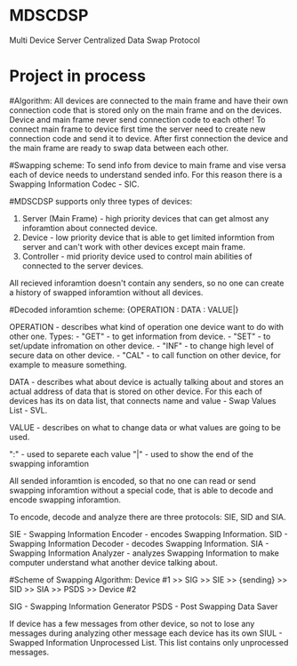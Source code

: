 # MDSCDSP
Multi Device Server Centralized Data Swap Protocol

# Project in process

#Algorithm:
All devices are connected to the main frame and have their own connection code that is stored only on the main frame and on the devices.
Device and main frame never send connection code to each other!
To connect main frame to device first time the server need to create new connection code and send it to device.
After first connection the device and the main frame are ready to swap data between each other.

#Swapping scheme:
To send info from device to main frame and vise versa each of device needs to understand sended info.
For this reason there is a Swapping Information Codec - SIC.

#MDSCDSP supports only three types of devices:
1) Server (Main Frame) - high priority devices that can get almost any inforamtion about connected device.
2) Device - low priority device that is able to get limited informtion from server and can't work with other devices except main frame.
3) Controller - mid priority device used to control main abilities of connected to the server devices.

All recieved inforamtion doesn't contain any senders, so no one can create a history of swapped inforamtion without all devices.

#Decoded inforamtion scheme:
    {OPERATION : DATA : VALUE|}

OPERATION - describes what kind of operation one device want to do with other one.
Types:
    - "GET" - to get information from device.
    - "SET" - to set/update infromation on other device.
    - "INF" - to change high level of secure data on other device.
    - "CAL" - to call function on other device, for example to measure something.

DATA - describes what about device is actually talking about and stores an actual address of data that is stored on other device.
For this each of devices has its on data list, that connects name and value - Swap Values List - SVL.

VALUE - describes on what to change data or what values are going to be used.

":" - used to separete each value
"|" - used to show the end of the swapping inforamtion

All sended inforamtion is encoded, so that no one can read or send swapping inforamtion without a special code, that is able to decode and encode swapping inforamtion.

To encode, decode and analyze there are three protocols: SIE, SID and SIA.

SIE - Swapping Information Encoder - encodes Swapping Information.
SID - Swapping Information Decoder - decodes Swapping Information.
SIA - Swapping Information Analyzer - analyzes Swapping Information to make computer understand what another device talking about.

#Scheme of Swapping Algorithm:
Device #1 >> SIG >> SIE >> {sending} >> SID >> SIA >> PSDS >> Device #2

SIG - Swapping Information Generator
PSDS - Post Swapping Data Saver

If device has a few messages from other device, so not to lose any messages during analyzing other message each device has its own SIUL - Swapped Information Unprocessed List.
This list contains only unprocessed messages.
